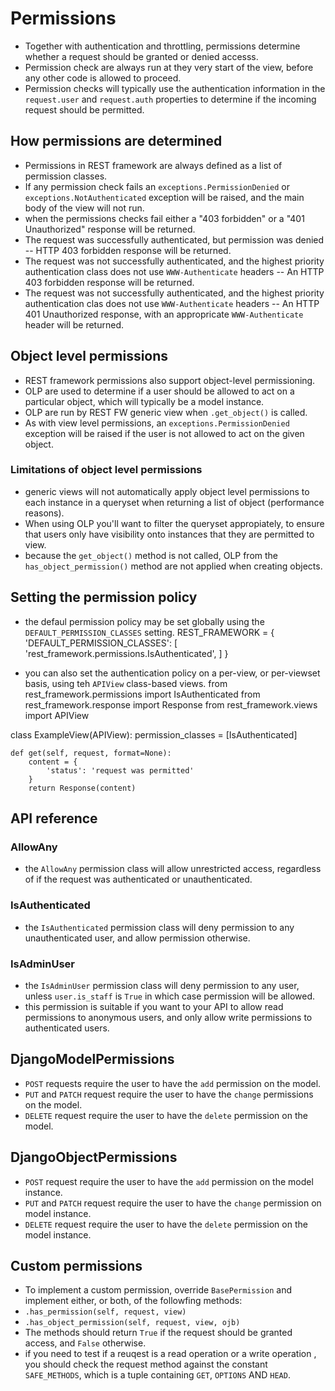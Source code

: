 # Permissions

- Together with authentication and throttling, permissions determine whether a request should be granted or denied accesss.
- Permission check are always run at they very start of the view, before any other code is allowed to proceed.
- Permission checks will typically use the authentication information in the `request.user` and `request.auth` properties to determine if the incoming request should be permitted.

## How permissions are determined

- Permissions in REST framework are always defined as a list of permission classes.
- If any permission check fails an `exceptions.PermissionDenied` or `exceptions.NotAuthenticated` exception will be raised, and the main body of the view will not run.
- when the permissions checks fail either a "403 forbidden" or a "401 Unauthorized" response will be returned.
- The request was successfully authenticated, but permission was denied -- HTTP 403 forbidden response will be returned.
- The request was not successfully authenticated, and the highest priority authentication class does not use `WWW-Authenticate` headers -- An HTTP 403 forbidden response will be returned.
- The request was not successfully authenticated, and the highest priority authentication clas does not use `WWW-Authenticate` headers -- An HTTP 401 Unauthorized response, with an appropricate `WWW-Authenticate` header will be returned.

## Object level permissions

- REST framework permissions also support object-level permissioning.
- OLP are used to determine if a user should be allowed to act on a particular object, which will typically be a model instance.
- OLP are run by REST FW generic view when `.get_object()` is called.
- As with view level permissions, an `exceptions.PermissionDenied` exception will be raised if the user is not allowed to act on the given object.

### Limitations of object level permissions

- generic views will not automatically apply object level permissions to each instance in a queryset when returning a list of object (performance reasons).
- When using OLP you'll want to filter the queryset appropiately, to ensure that users only have visibility onto instances that they are permitted to view.
- because the `get_object()` method is not called, OLP from the `has_object_permission()` method are not applied when creating objects.

## Setting the permission policy

- the defaul permission policy may be set globally using the `DEFAULT_PERMISSION_CLASSES` setting.
REST_FRAMEWORK = {
    'DEFAULT_PERMISSION_CLASSES': [
        'rest_framework.permissions.IsAuthenticated',
    ]
}

- you can also set the authentication policy on a per-view, or per-viewset basis, using teh `APIView` class-based views.
from rest_framework.permissions import IsAuthenticated
from rest_framework.response import Response
from rest_framework.views import APIView

class ExampleView(APIView):
    permission_classes = [IsAuthenticated]

    def get(self, request, format=None):
        content = {
            'status': 'request was permitted'
        }
        return Response(content)

## API reference

### AllowAny

- the `AllowAny` permission class will allow unrestricted access, regardless of if the request was authenticated or unauthenticated.

### IsAuthenticated

- the `IsAuthenticated` permission class will deny permission to any unauthenticated user, and allow permission otherwise.

### IsAdminUser

- the `IsAdminUser` permission class will deny permission to any user, unless `user.is_staff` is `True` in which case permission will be allowed.
- this permission is suitable if you want to your API to allow read permissions to anonymous users, and only allow write permissions to authenticated users.

## DjangoModelPermissions

- `POST` requests require the user to have the `add` permission on the model.
- `PUT` and `PATCH` request require the user to have the `change` permissions on the model.
- `DELETE` request require the user to have the `delete` permission on the model.

## DjangoObjectPermissions

- `POST` request require the user to have the `add` permission on the model instance.
- `PUT` and `PATCH` request require the user to have the `change` permission on model instance.
- `DELETE` request require the user to have the `delete` permission on the model instance.

## Custom permissions

- To implement a custom permission, override `BasePermission` and implement either, or  both, of the followfing methods:
- `.has_permission(self, request, view)`
- `.has_object_permission(self, request, view, ojb)`
- The methods should return `True` if the request should be granted access, and `False` otherwise.
- if you need to test if a reuqest is a read operation or a write operation , you should check the request method against the constant `SAFE_METHODS`, which is a tuple containing `GET`, `OPTIONS` AND `HEAD`.

